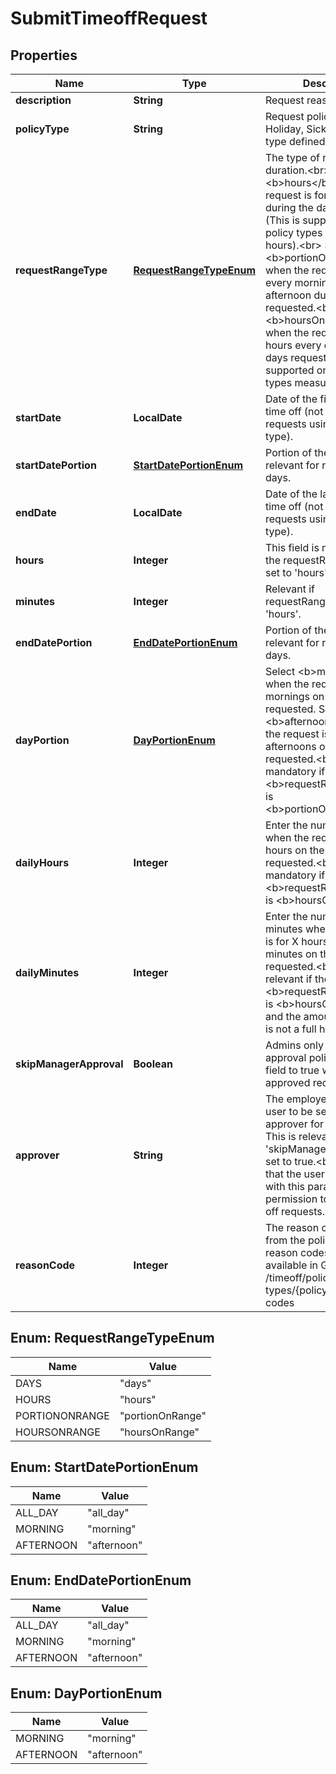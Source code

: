 

# SubmitTimeoffRequest


## Properties

| Name | Type | Description | Notes |
|------------ | ------------- | ------------- | -------------|
|**description** | **String** | Request reason. |  [optional] |
|**policyType** | **String** | Request policy type, e.g. Holiday, Sick or any custom type defined. |  |
|**requestRangeType** | [**RequestRangeTypeEnum**](#RequestRangeTypeEnum) | The type of request duration.&lt;br&gt; Select &lt;b&gt;hours&lt;/b&gt; when the request is for X hours during the day requested (This is supported only for policy types measured in hours).&lt;br&gt; Select &lt;b&gt;portionOnRange&lt;/b&gt; when the  request is for every morning or every afternoon during the days requested.&lt;br&gt; Select &lt;b&gt;hoursOnRange&lt;/b&gt; when the request is for X hours every day during the days requested (This is supported only for policy types measured in hours) |  [optional] |
|**startDate** | **LocalDate** | Date of the first day of the time off (not relevant for requests using the hours type). |  |
|**startDatePortion** | [**StartDatePortionEnum**](#StartDatePortionEnum) | Portion of the first day - relevant for requests in days. |  [optional] |
|**endDate** | **LocalDate** | Date of the last day of the time off (not relevant for requests using                                                the hours type). |  [optional] |
|**hours** | **Integer** | This field is mandatory if the requestRangeType is set to &#39;hours&#39;. |  [optional] |
|**minutes** | **Integer** | Relevant if requestRangeType is set to &#39;hours&#39;. |  [optional] |
|**endDatePortion** | [**EndDatePortionEnum**](#EndDatePortionEnum) | Portion of the last day - relevant for requests in days. |  [optional] |
|**dayPortion** | [**DayPortionEnum**](#DayPortionEnum) | Select &lt;b&gt;morning&lt;/b&gt; when the request is for mornings on the days requested. Select &lt;b&gt;afternoon&lt;/b&gt; when the request is for afternoons on the days requested.&lt;br&gt; This is mandatory if the &lt;b&gt;requestRangeType&lt;/b&gt; is &lt;b&gt;portionOnRange&lt;/b&gt;. |  [optional] |
|**dailyHours** | **Integer** | Enter the number of hours when the request is for X hours on the days requested.&lt;br&gt; This is mandatory if the &lt;b&gt;requestRangeType&lt;/b&gt; is &lt;b&gt;hoursOnRange&lt;/b&gt;. |  [optional] |
|**dailyMinutes** | **Integer** | Enter the number of minutes when the request is for X hours and X minutes on the days requested.&lt;br&gt; This is relevant if the &lt;b&gt;requestRangeType&lt;/b&gt; is &lt;b&gt;hoursOnRange&lt;/b&gt; and the amount requested is not a full hour or hours. |  [optional] |
|**skipManagerApproval** | **Boolean** | Admins only can skip the approval policy. Setting this field to true will create an approved request. |  [optional] |
|**approver** | **String** | The employee ID of the user to be set as the approver for this request. This is relevant if &#39;skipManagerApproval&#39; is set to true.&lt;br&gt;Please note that the user calling the API with this param must have permission to import time off requests. |  [optional] |
|**reasonCode** | **Integer** | The reason code ID taken from the policy type&#39;s reason codes list. The list is available in GET /timeoff/policy-types/{policyType}/reason-codes |  [optional] |



## Enum: RequestRangeTypeEnum

| Name | Value |
|---- | -----|
| DAYS | &quot;days&quot; |
| HOURS | &quot;hours&quot; |
| PORTIONONRANGE | &quot;portionOnRange&quot; |
| HOURSONRANGE | &quot;hoursOnRange&quot; |



## Enum: StartDatePortionEnum

| Name | Value |
|---- | -----|
| ALL_DAY | &quot;all_day&quot; |
| MORNING | &quot;morning&quot; |
| AFTERNOON | &quot;afternoon&quot; |



## Enum: EndDatePortionEnum

| Name | Value |
|---- | -----|
| ALL_DAY | &quot;all_day&quot; |
| MORNING | &quot;morning&quot; |
| AFTERNOON | &quot;afternoon&quot; |



## Enum: DayPortionEnum

| Name | Value |
|---- | -----|
| MORNING | &quot;morning&quot; |
| AFTERNOON | &quot;afternoon&quot; |



